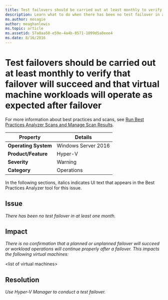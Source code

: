 ```yaml
---
title: Test failovers should be carried out at least monthly to verify that failover will succeed and that virtual machine workloads will operate as expected after failover
description: Learn what to do when there has been no test failover in at least one month.
ms.author: mosagie
author: meaghanlewis
ms.topic: article
ms.assetid: 57a8aa50-e59e-4a4b-8571-1099d5a8eee4
ms.date: 8/16/2016
---
```

# Test failovers should be carried out at least monthly to verify that failover will succeed and that virtual machine workloads will operate as expected after failover

For more information about best practices and scans, see [Run Best Practices Analyzer Scans and Manage Scan Results](/previous-versions/windows/it-pro/windows-server-2012-R2-and-2012/hh831400(v=ws.11)).

|Property|Details|
|-|-|
|**Operating System**|Windows Server 2016|
|**Product/Feature**|Hyper-V|
|**Severity**|Warning|
|**Category**|Operations|

In the following sections, italics indicates UI text that appears in the Best Practices Analyzer tool for this issue.

## Issue
*There has been no test failover in at least one month.*

## Impact
*There is no confirmation that a planned or unplanned failover will succeed or workload operations will continue properly after a failover. This impacts the following virtual machines:*

\<list of virtual machines>

## Resolution
*Use Hyper-V Manager to conduct a test failover.*
